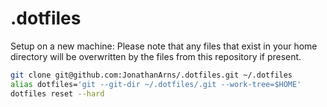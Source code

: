 # .dotfiles

Setup on a new machine:
Please note that any files that exist in your home directory will be overwritten by the files from this repository if present.
```bash
git clone git@github.com:JonathanArns/.dotfiles.git ~/.dotfiles
alias dotfiles='git --git-dir ~/.dotfiles/.git --work-tree=$HOME'
dotfiles reset --hard
```
